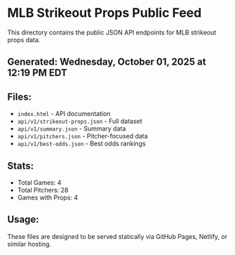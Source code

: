# MLB Strikeout Props Public Feed

This directory contains the public JSON API endpoints for MLB strikeout props data.

## Generated: Wednesday, October 01, 2025 at 12:19 PM EDT

## Files:
- `index.html` - API documentation
- `api/v1/strikeout-props.json` - Full dataset
- `api/v1/summary.json` - Summary data
- `api/v1/pitchers.json` - Pitcher-focused data  
- `api/v1/best-odds.json` - Best odds rankings

## Stats:
- Total Games: 4
- Total Pitchers: 28
- Games with Props: 4

## Usage:
These files are designed to be served statically via GitHub Pages, Netlify, or similar hosting.
